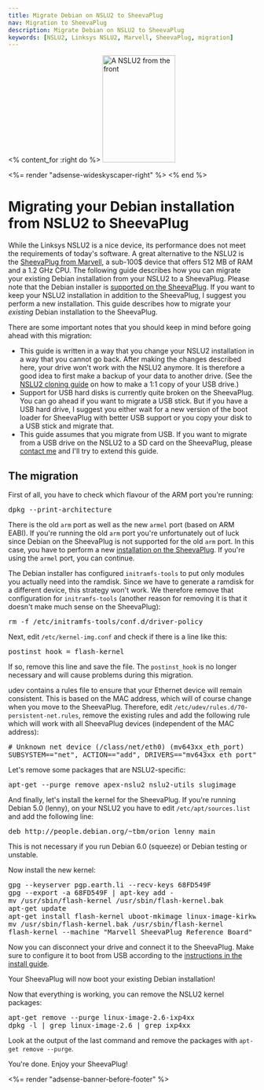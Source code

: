```yaml
---
title: Migrate Debian on NSLU2 to SheevaPlug
nav: Migration to SheevaPlug
description: Migrate Debian on NSLU2 to SheevaPlug
keywords: [NSLU2, Linksys NSLU2, Marvell, SheevaPlug, migration]
---
```


<% content_for :right do %>
<img src = "../images/r_nslu2_front.jpg" class="border" alt="A NSLU2 from the front" width="148" height="218" />

<%= render "adsense-wideskyscaper-right" %>
<% end %>

<h1>Migrating your Debian installation from NSLU2 to SheevaPlug</h1>

While the Linksys NSLU2 is a nice device, its performance does not meet the
requirements of today's software.  A great alternative to the NSLU2 is the
<a href = "/debian/kirkwood/sheevaplug/">SheevaPlug from Marvell</a>, a
sub-100$ device that offers 512 MB of RAM and a 1.2 GHz CPU.  The following
guide describes how you can migrate your existing Debian installation from
your NSLU2 to a SheevaPlug.  Please note that the Debian installer is <a
href = "/debian/kirkwood/sheevaplug/install/">supported on the
SheevaPlug</a>.  If you want to keep your NSLU2 installation in addition to
the SheevaPlug, I suggest you perform a new installation.  This guide
describes how to migrate your <em>existing</em> Debian installation to the
SheevaPlug.

There are some important notes that you should keep in mind before going
ahead with this migration:

<ul>

<li>This guide is written in a way that you change your NSLU2 installation
in a way that you cannot go back.  After making the changes described here,
your drive won't work with the NSLU2 anymore.  It is therefore a good idea
to first make a backup of your data to another drive. (See the <a href =
"../clone">NSLU2 cloning guide</a> on how to make a 1:1 copy of your USB
drive.)</li>

<li>Support for USB hard disks is currently quite broken on the SheevaPlug.
You can go ahead if you want to migrate a USB stick.  But if you have a USB
hard drive, I suggest you either wait for a new version of the boot loader
for SheevaPlug with better USB support or you copy your disk to a USB stick
and migrate that.</li>

<li>This guide assumes that you migrate from USB.  If you want to migrate
from a USB drive on the NSLU2 to a SD card on the SheevaPlug, please <a
href = "/contact/">contact me</a> and I'll try to extend this guide.</li>

</ul>

<h2>The migration</h2>

First of all, you have to check which flavour of the ARM port you're
running:

<div class="code">
<pre>
dpkg --print-architecture
</pre>
</div>

There is the old `arm` port as well as the new `armel` port (based on ARM
EABI).  If you're running the old `arm` port you're unfortunately out of
luck since Debian on the SheevaPlug is not supported for the old `arm`
port.  In this case, you have to perform a new <a href =
"/debian/kirkwood/sheevaplug/">installation on the SheevaPlug</a>.  If
you're using the `armel` port, you can continue.

The Debian installer has configured `initramfs-tools` to put only modules
you actually need into the ramdisk.  Since we have to generate a ramdisk
for a different device, this strategy won't work.  We therefore remove that
configuration for `initramfs-tools` (another reason for removing it is that
it doesn't make much sense on the SheevaPlug):

<div class="code">
<pre>
rm -f /etc/initramfs-tools/conf.d/driver-policy
</pre>
</div>

Next, edit `/etc/kernel-img.conf` and check if there is a line like this:

<div class="code">
<pre>
postinst_hook = flash-kernel
</pre>
</div>

If so, remove this line and save the file.  The `postinst_hook` is no
longer necessary and will cause problems during this migration.

udev contains a rules file to ensure that your Ethernet device will remain
consistent.  This is based on the MAC address, which will of course change
when you move to the SheevaPlug.  Therefore, edit
`/etc/udev/rules.d/70-persistent-net.rules`, remove the existing rules and
add the following rule which will work with all SheevaPlug devices
(independent of the MAC address):

<div class="code">
<pre>
# Unknown net device (/class/net/eth0) (mv643xx_eth_port)
SUBSYSTEM=="net", ACTION=="add", DRIVERS=="mv643xx_eth_port", ATTR{type}=="1", KERNEL=="eth*", NAME="eth0"
</pre>
</div>

Let's remove some packages that are NSLU2-specific:

<div class="code">
<pre>
apt-get --purge remove apex-nslu2 nslu2-utils slugimage
</pre>
</div>

And finally, let's install the kernel for the SheevaPlug.  If you're
running Debian 5.0 (lenny), on your NSLU2 you have to edit
`/etc/apt/sources.list` and add the following line:

<div class="code">
<pre>
deb http://people.debian.org/~tbm/orion lenny main
</pre>
</div>

This is not necessary if you run Debian 6.0 (squeeze) or Debian testing or
unstable.

Now install the new kernel:

<div class="code">
<pre>
gpg --keyserver pgp.earth.li --recv-keys 68FD549F
gpg --export -a 68FD549F | apt-key add -
mv /usr/sbin/flash-kernel /usr/sbin/flash-kernel.bak
apt-get update
apt-get install flash-kernel uboot-mkimage linux-image-kirkwood
mv /usr/sbin/flash-kernel.bak /usr/sbin/flash-kernel
flash-kernel --machine "Marvell SheevaPlug Reference Board"
</pre>
</div>

Now you can disconnect your drive and connect it to the SheevaPlug.  Make
sure to configure it to boot from USB according to the <a href =
"/debian/kirkwood/sheevaplug/install/">instructions in the install
guide</a>.

Your SheevaPlug will now boot your existing Debian installation!

Now that everything is working, you can remove the NSLU2 kernel packages:

<div class="code">
<pre>
apt-get remove --purge linux-image-2.6-ixp4xx
dpkg -l | grep linux-image-2.6 | grep ixp4xx
</pre>
</div>

Look at the output of the last command and remove the packages with
`apt-get remove --purge`.

You're done.  Enjoy your SheevaPlug!

<div class="bbf">
<%= render "adsense-banner-before-footer" %>
</div>

